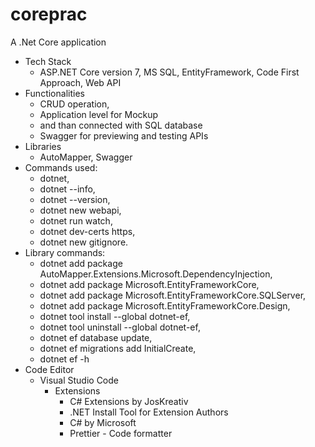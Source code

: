 # coreprac
A .Net Core application
* Tech Stack
  - ASP.NET Core version 7, MS SQL, EntityFramework, Code First Approach, Web API
* Functionalities
  - CRUD operation,
  - Application level for Mockup
  - and than connected with SQL database
  - Swagger for previewing and testing APIs
* Libraries
  - AutoMapper, Swagger
* Commands used: 
  - dotnet, 
  - dotnet --info,
  - dotnet --version, 
  - dotnet new webapi, 
  - dotnet run watch, 
  - dotnet dev-certs https, 
  - dotnet new gitignore.
* Library commands: 
  - dotnet add package AutoMapper.Extensions.Microsoft.DependencyInjection, 
  - dotnet add package Microsoft.EntityFrameworkCore, 
  - dotnet add package Microsoft.EntityFrameworkCore.SQLServer, 
  - dotnet add package Microsoft.EntityFrameworkCore.Design, 
  - dotnet tool install --global dotnet-ef, 
  - dotnet tool uninstall --global dotnet-ef, 
  - dotnet ef database update, 
  - dotnet ef migrations add InitialCreate, 
  - dotnet ef -h
* Code Editor
  - Visual Studio Code
      - Extensions
          - C# Extensions by JosKreativ
          - .NET Install Tool for Extension Authors
          - C# by Microsoft
          - Prettier - Code formatter
